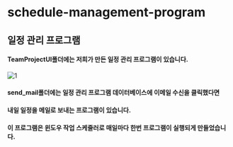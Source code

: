 # schedule-management-program

## 일정 관리 프로그램

#### TeamProjectUI폴더에는 저희가 만든 일정 관리 프로그램이 있습니다.

![1](https://user-images.githubusercontent.com/66197158/172075679-802d7eee-638c-48a9-983e-4f9966ae8aee.PNG)

#### send_mail폴더에는 일정 관리 프로그램 데이터베이스에 이메일 수신을 클릭했다면
#### 내일 일정을 메일로 보내는 프로그램이 있습니다.
#### 이 프로그램은 윈도우 작업 스케줄러로 매일마다 한번 프로그램이 실행되게 만들었습니다.
